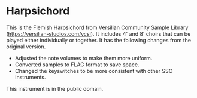 # Harpsichord

This is the Flemish Harpsichord from Versilian Community Sample Library
(https://versilian-studios.com/vcsl).  It includes 4' and 8' choirs that can be
played either individually or together.  It has the following changes from the
original version.

- Adjusted the note volumes to make them more uniform.
- Converted samples to FLAC format to save space.
- Changed the keyswitches to be more consistent with other SSO instruments.

This instrument is in the public domain.